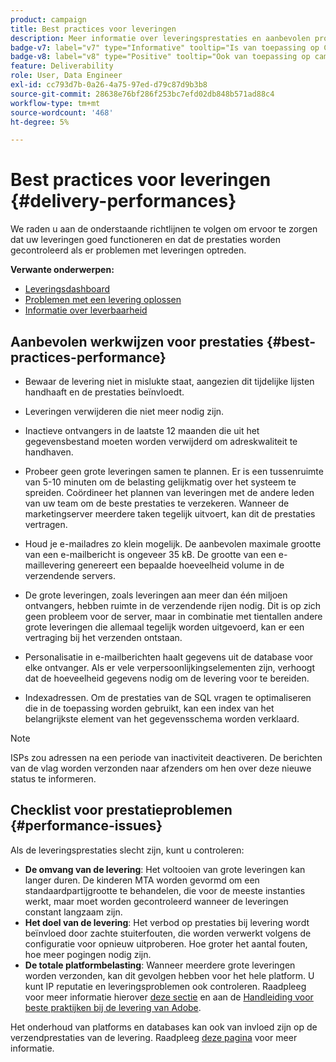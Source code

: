 ```yaml
---
product: campaign
title: Best practices voor leveringen
description: Meer informatie over leveringsprestaties en aanbevolen procedures
badge-v7: label="v7" type="Informative" tooltip="Is van toepassing op Campaign Classic v7"
badge-v8: label="v8" type="Positive" tooltip="Ook van toepassing op campagne v8"
feature: Deliverability
role: User, Data Engineer
exl-id: cc793d7b-0a26-4a75-97ed-d79c87d9b3b8
source-git-commit: 28638e76bf286f253bc7efd02db848b571ad88c4
workflow-type: tm+mt
source-wordcount: '468'
ht-degree: 5%

---
```


# Best practices voor leveringen {#delivery-performances}

We raden u aan de onderstaande richtlijnen te volgen om ervoor te zorgen dat uw leveringen goed functioneren en dat de prestaties worden gecontroleerd als er problemen met leveringen optreden.

**Verwante onderwerpen:**

* [Leveringsdashboard](delivery-dashboard.md)
* [Problemen met een levering oplossen](delivery-troubleshooting.md)
* [Informatie over leverbaarheid](about-deliverability.md)

## Aanbevolen werkwijzen voor prestaties {#best-practices-performance}

* Bewaar de levering niet in mislukte staat, aangezien dit tijdelijke lijsten handhaaft en de prestaties beïnvloedt.

* Leveringen verwijderen die niet meer nodig zijn.

* Inactieve ontvangers in de laatste 12 maanden die uit het gegevensbestand moeten worden verwijderd om adreskwaliteit te handhaven.

* Probeer geen grote leveringen samen te plannen. Er is een tussenruimte van 5-10 minuten om de belasting gelijkmatig over het systeem te spreiden. Coördineer het plannen van leveringen met de andere leden van uw team om de beste prestaties te verzekeren. Wanneer de marketingserver meerdere taken tegelijk uitvoert, kan dit de prestaties vertragen.

* Houd je e-mailadres zo klein mogelijk. De aanbevolen maximale grootte van een e-mailbericht is ongeveer 35 kB. De grootte van een e-maillevering genereert een bepaalde hoeveelheid volume in de verzendende servers.

* De grote leveringen, zoals leveringen aan meer dan één miljoen ontvangers, hebben ruimte in de verzendende rijen nodig. Dit is op zich geen probleem voor de server, maar in combinatie met tientallen andere grote leveringen die allemaal tegelijk worden uitgevoerd, kan er een vertraging bij het verzenden ontstaan.

* Personalisatie in e-mailberichten haalt gegevens uit de database voor elke ontvanger. Als er vele verpersoonlijkingselementen zijn, verhoogt dat de hoeveelheid gegevens nodig om de levering voor te bereiden.

* Indexadressen. Om de prestaties van de SQL vragen te optimaliseren die in de toepassing worden gebruikt, kan een index van het belangrijkste element van het gegevensschema worden verklaard.

>[!NOTE]
>
>ISPs zou adressen na een periode van inactiviteit deactiveren. De berichten van de vlag worden verzonden naar afzenders om hen over deze nieuwe status te informeren.

## Checklist voor prestatieproblemen {#performance-issues}

Als de leveringsprestaties slecht zijn, kunt u controleren:

* **De omvang van de levering**: Het voltooien van grote leveringen kan langer duren. De kinderen MTA worden gevormd om een standaardpartijgrootte te behandelen, die voor de meeste instanties werkt, maar moet worden gecontroleerd wanneer de leveringen constant langzaam zijn.
* **Het doel van de levering**: Het verbod op prestaties bij levering wordt beïnvloed door zachte stuiterfouten, die worden verwerkt volgens de configuratie voor opnieuw uitproberen. Hoe groter het aantal fouten, hoe meer pogingen nodig zijn.
* **De totale platformbelasting**: Wanneer meerdere grote leveringen worden verzonden, kan dit gevolgen hebben voor het hele platform. U kunt IP reputatie en leveringsproblemen ook controleren. Raadpleeg voor meer informatie hierover [deze sectie](about-deliverability.md) en aan de [Handleiding voor beste praktijken bij de levering van Adobe](https://experienceleague.adobe.com/docs/deliverability-learn/deliverability-best-practice-guide/introduction.html?lang=nl).

Het onderhoud van platforms en databases kan ook van invloed zijn op de verzendprestaties van de levering. Raadpleeg [deze pagina](../../production/using/database-performances.md) voor meer informatie.
